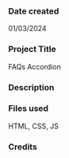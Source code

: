 
### Date created
01/03/2024

### Project Title
FAQs Accordion

### Description

### Files used
HTML, CSS, JS

### Credits


